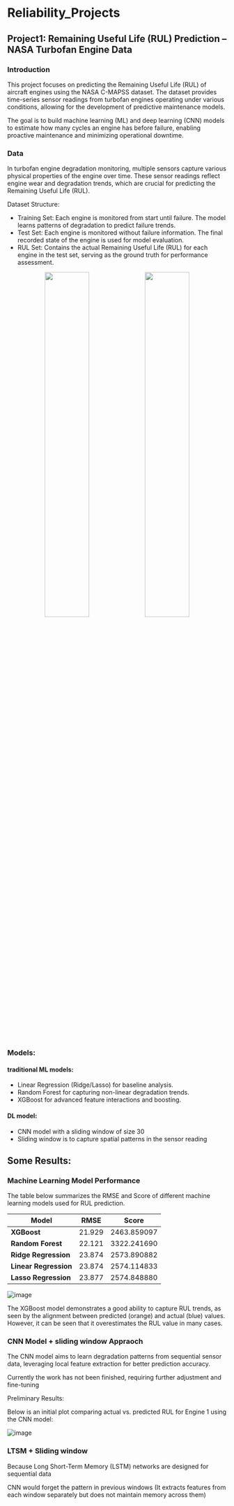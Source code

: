 # Reliability_Projects

## Project1: Remaining Useful Life (RUL) Prediction – NASA Turbofan Engine Data
### Introduction
This project focuses on predicting the Remaining Useful Life (RUL) of aircraft engines using the NASA C-MAPSS dataset. 
The dataset provides time-series sensor readings from turbofan engines operating under various conditions, allowing for the development of predictive maintenance models.

The goal is to build machine learning (ML) and deep learning (CNN) models to estimate how many cycles an engine has before failure, enabling proactive maintenance and minimizing operational downtime.

### Data
In turbofan engine degradation monitoring, multiple sensors capture various physical properties of the engine over time. These sensor readings reflect engine wear and degradation trends, which are crucial for predicting the Remaining Useful Life (RUL).

Dataset Structure: 
- Training Set: Each engine is monitored from start until failure. The model learns patterns of degradation to predict failure trends.
- Test Set: Each engine is monitored without failure information. The final recorded state of the engine is used for model evaluation.
- RUL Set: Contains the actual Remaining Useful Life (RUL) for each engine in the test set, serving as the ground truth for performance assessment.

<p align="center">
    <img src="https://github.com/user-attachments/assets/f12668d5-3eb5-437f-b469-0df3d9729416" width="45%">
    <img src="https://github.com/user-attachments/assets/6aba93bc-b8f0-485c-b0ef-9e3e023b90d9" width="45%">
</p>

### Models:
#### traditional ML models:
- Linear Regression (Ridge/Lasso) for baseline analysis.
- Random Forest for capturing non-linear degradation trends.
- XGBoost for advanced feature interactions and boosting.
#### DL model:
- CNN model with a sliding window of size 30
- Sliding window is to capture spatial patterns in the sensor reading

## Some Results:

### Machine Learning Model Performance

The table below summarizes the RMSE and Score of different machine learning models used for RUL prediction.

| Model              | RMSE     | Score        |
|--------------------|---------|-------------|
| **XGBoost**       | 21.929   | 2463.859097 |
| **Random Forest** | 22.121   | 3322.241690 |
| **Ridge Regression** | 23.874 | 2573.890882 |
| **Linear Regression** | 23.874 | 2574.114833 |
| **Lasso Regression**  | 23.877 | 2574.848880 |

![image](https://github.com/user-attachments/assets/bf186083-386f-435e-93a6-49fdc11bd148)

The XGBoost model demonstrates a good ability to capture RUL trends, as seen by the alignment between predicted (orange) and actual (blue) values. However, it can be seen that it overestimates the RUL value in many cases. 

### CNN Model + sliding window Appraoch

The CNN model aims to learn degradation patterns from sequential sensor data, leveraging local feature extraction for better prediction accuracy.

Currently the work has not been finished, requiring further adjustment and fine-tuning

Preliminary Results:

Below is an initial plot comparing actual vs. predicted RUL for Engine 1 using the CNN model:

![image](https://github.com/user-attachments/assets/1e17a843-77b8-4fc7-8ba7-329529d9b4aa)

### LTSM + Sliding window

Because Long Short-Term Memory (LSTM) networks are designed for sequential data

CNN would forget the pattern in previous windows (It extracts features from each window separately but does not maintain memory across them)

